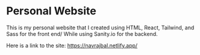# Personal Website

This is my personal website that I created using HTML, React, Tailwind, and Sass for the front end/
While using Sanity.io for the backend.

Here is a link to the site: https://navrajbal.netlify.app/
